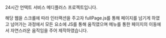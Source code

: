 24시간 언택트 서비스 메디플러스 프로젝트입니다.

해당 웹을 스크롤에 따라 인터랙션을 주고자 fullPage.js를 통해 페이지를 넘기게 하였고 넘어가는 과정에서 모든 요소에 JS를 통해 움직였으며 메뉴를 통한 페이지의 이동에서 자연스러운 움직임을 주어 제작하였습니다.
